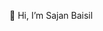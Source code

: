 👋 Hi, I’m Sajan Baisil


<!---
SajanBaisil/SajanBaisil is a ✨ special ✨ repository because its `README.md` (this file) appears on your GitHub profile.
You can click the Preview link to take a look at your changes.
--->
